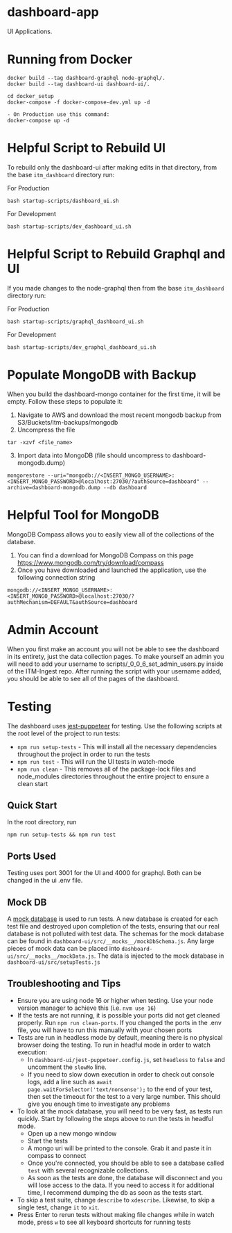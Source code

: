 # dashboard-app
UI Applications. 

# Running from Docker

```
docker build --tag dashboard-graphql node-graphql/.
docker build --tag dashboard-ui dashboard-ui/.

cd docker_setup
docker-compose -f docker-compose-dev.yml up -d

- On Production use this command:
docker-compose up -d
```

# Helpful Script to Rebuild UI

To rebuild only the dashboard-ui after making edits in that directory, from the base `itm_dashboard` directory run:

For Production
```
bash startup-scripts/dashboard_ui.sh
```

For Development
```
bash startup-scripts/dev_dashboard_ui.sh
```

# Helpful Script to Rebuild Graphql and UI

If you made changes to the node-graphql then from the base `itm_dashboard` directory run:

For Production
```
bash startup-scripts/graphql_dashboard_ui.sh
```

For Development
```
bash startup-scripts/dev_graphql_dashboard_ui.sh
```

# Populate MongoDB with Backup
When you build the dashboard-mongo container for the first time, it will be empty. Follow these steps to populate it:

1. Navigate to AWS and download the most recent mongodb backup from S3/Buckets/itm-backups/mongodb
2. Uncompress the file
```
tar -xzvf <file_name>
```
3. Import data into MongoDB (file should uncompress to dashboard-mongodb.dump)
```
mongorestore --uri="mongodb://<INSERT_MONGO_USERNAME>:<INSERT_MONGO_PASSWORD>@localhost:27030/?authSource=dashboard" --archive=dashboard-mongodb.dump --db dashboard
```
# Helpful Tool for MongoDB
MongoDB Compass allows you to easily view all of the collections of the database.

1. You can find a download for MongoDB Compass on this page https://www.mongodb.com/try/download/compass
2. Once you have downloaded and launched the application, use the following connection string
```
mongodb://<INSERT_MONGO_USERNAME>:<INSERT_MONGO_PASSWORD>@localhost:27030/?authMechanism=DEFAULT&authSource=dashboard
```

#  Admin Account
When you first make an account you will not be able to see the dashboard in its entirety, just the data collection pages.
To make yourself an admin you will need to add your username to scripts/_0_0_6_set_admin_users.py inside of the ITM-Ingest repo.
After running the script with your username added, you should be able to see all of the pages of the dashboard. 

# Testing
The dashboard uses [jest-puppeteer](https://www.npmjs.com/package/jest-puppeteer) for testing. Use the following scripts at the root level of the project to run tests:
- `npm run setup-tests` - This will install all the necessary dependencies throughout the project in order to run the tests
- `npm run test` - This will run the UI tests in watch-mode
- `npm run clean` - This removes all of the package-lock files and node_modules directories throughout the entire project to ensure a clean start

## Quick Start
In the root directory, run 
```
npm run setup-tests && npm run test
```

## Ports Used
Testing uses port 3001 for the UI and 4000 for graphql. Both can be changed in the ui .env file.

## Mock DB
A [mock database](https://www.npmjs.com/package/mongodb-memory-server) is used to run tests. A new database is created for each test file and destroyed upon completion of the tests, ensuring that our real database is not polluted with test data. The schemas for the mock database can be found in `dashboard-ui/src/__mocks__/mockDbSchema.js`. Any large pieces of mock data can be placed into `dashboard-ui/src/__mocks__/mockData.js`. The data is injected to the mock database in `dashboard-ui/src/setupTests.js`

## Troubleshooting and Tips
- Ensure you are using node 16 or higher when testing. Use your node version manager to achieve this (i.e. `nvm use 16`)
- If the tests are not running, it is possible your ports did not get cleaned properly. Run `npm run clean-ports`. If you changed the ports in the .env file, you will have to run this manually with your chosen ports
- Tests are run in headless mode by default, meaning there is no physical browser doing the testing. To run in headful mode in order to watch execution:
  - In `dashboard-ui/jest-puppeteer.config.js`, set `headless` to `false` and uncomment the `slowMo` line.
  - If you need to slow down execution in order to check out console logs, add a line such as `await page.waitForSelector('text/nonsense');` to the end of your test, then set the timeout for the test to a very large number. This should give you enough time to investigate any problems
- To look at the mock database, you will need to be very fast, as tests run quickly. Start by following the steps above to run the tests in headful mode.
  - Open up a new mongo window
  - Start the tests
  - A mongo uri will be printed to the console. Grab it and paste it in compass to connect
  - Once you're connected, you should be able to see a database called `test` with several recognizable collections. 
  - As soon as the tests are done, the database will disconnect and you will lose access to the data. If you need to access it for additional time, I recommend dumping the db as soon as the tests start.
- To skip a test suite, change `describe` to `xdescribe`. Likewise, to skip a single test, change `it` to `xit`.
- Press Enter to rerun tests without making file changes while in watch mode, press `w` to see all keyboard shortcuts for running tests

